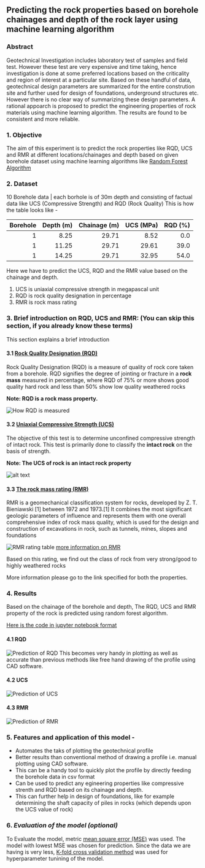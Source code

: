 Predicting the rock properties based on borehole chainages and depth of the rock layer using machine learning algorithm
----

### Abstract

Geotechnical Investigation includes laboratory test of samples and field test. However these test are very expensive and time taking, hence investigation is done at some preferred locations based on the criticality and region of interest at a particular site. Based on these handful of data, geotechnical design parameters are summarized for the entire constrution site and further used for design of foundations, underground structures etc. However there is no clear way of summarizing these design parameters. A rational appoarch is proposed to predict the engineering properties of rock materials using machine learning algorithm. The results are found to be consistent and more reliable.


### 1. Objective

The aim of this experiment is to predict the rock properties like RQD, UCS and RMR at different locations/chainages and depth based on given borehole dataset using machine learning algorithms like [Random Forest Algorithm](https://en.wikipedia.org/wiki/Random_forest)

### 2. Dataset

10 Borehole data | each borhole is of 30m depth and consisting of factual data like UCS (Compressive Strength) and RQD (Rock Quality)
This is how the table looks like - 

| Borehole|Depth (m)|Chainage (m)|UCS (MPa)|RQD (%)|
|-----:|-----:| -----:|-----:|-----:|
|1|8.25|29.71|8.52|0.0|
|1|11.25|29.71|29.61|39.0|
|1|14.25|29.71|32.95|54.0|

Here we have to predict the UCS, RQD and the RMR value based on the chainage and depth.

1. UCS is uniaxial compressive strength in megapascal unit
2. RQD is rock quality designation in percentage
3. RMR is rock mass rating

### 3. Brief introduction on RQD, UCS and RMR: (You can skip this section, if you already know these terms)

This section explains a brief introduction 
#### 3.1 [Rock Quality Designation (RQD)](https://theconstructor.org/geotechnical/rqd-rock-quality-designation-calculation/20536/)

Rock Quality Designation (RQD) is a measure of quality of rock core taken from a borehole. RQD signifies the degree of jointing or fracture in a **rock mass** measured in percentage, where RQD of 75% or more shows good quality hard rock and less than 50% show low quality weathered rocks

**Note: RQD is a rock mass property.**

![How RQD is measured](https://theconstructor.org/wp-content/uploads/2017/12/rqd-core-samples.jpg)

#### 3.2 [Uniaxial Compressive Strength (UCS)](https://civilblog.org/2013/08/11/unconfined-compressive-strength-of-rock-sample-is-9143-1979/)
The objective of this test is to determine unconfined compressive strength of intact rock. This test is primarily done to classify the **intact rock** on the basis of strength. 

**Note: The UCS of rock is an intact rock property**

![alt text](https://www.911metallurgist.com/blog/wp-content/uploads/2016/09/Unconfined-Compressive-Strength-Test.gif)

#### 3.3 [The rock mass rating (RMR)](https://en.wikipedia.org/wiki/Rock_mass_rating)

RMR is a geomechanical classification system for rocks, developed by Z. T. Bieniawski [1] between 1972 and 1973.[1] It combines the most significant geologic parameters of influence and represents them with one overall comprehensive index of rock mass quality, which is used for the design and construction of excavations in rock, such as tunnels, mines, slopes and foundations

![RMR rating table](https://github.com/kavyajeetbora/civil_engineering/blob/master/soil_rock_profile/images/RMR%20rating.JPG)
[more information on RMR](http://www.rockmass.net/files/short_on_RMR-system.pdf)

Based on this rating, we find out the class of rock from very strong/good to highly weathered rocks

More information please go to the link specified for both the properties.

### 4. Results

Based on the chainage of the borehole and depth, The RQD, UCS and RMR property of the rock is predicted using random forest algorithm. 

[Here is the code in jupyter notebook format](https://github.com/kavyajeetbora/civil_engineering/blob/master/soil_rock_profile/geo_profile_rev_3.ipynb)

#### 4.1 RQD
![Prediction of RQD](https://github.com/kavyajeetbora/civil_engineering/blob/master/soil_rock_profile/images/profile.JPG)
This becomes very handy in plotting as well as accurate than previous methods like free hand drawing of the profile using CAD software. 
#### 4.2 UCS
![Prediction of UCS](https://github.com/kavyajeetbora/civil_engineering/blob/master/soil_rock_profile/images/UCS.JPG)

#### 4.3 RMR
![Prediction of RMR](https://github.com/kavyajeetbora/civil_engineering/blob/master/soil_rock_profile/images/RMR.JPG)

### 5. Features and application of this model - 
- Automates the taks of plotting the geotechnical profile 
- Better results than conventional method of drawing a profile i.e. manual plotting using CAD software.
- This can be a handy tool to quickly plot the profile by directly feeding the borehole data in csv format
- Can be used to predict any egineering properties like compressive strenth and RQD based on its chainage and depth.
- This can further help in design of foundations, like for example  determining the shaft capacity of piles in rocks (which depends upon the UCS value of rock)

### 6. *Evaluation of the model (optional)*

To Evaluate the model, metric [mean square error (MSE)](https://en.wikipedia.org/wiki/Mean_squared_error) was used. The model with lowest MSE was chosen for prediction. 
Since the data we are having is very less, [K-fold cross validation method](https://machinelearningmastery.com/k-fold-cross-validation/) was used for hyperparameter tunining of the model.
